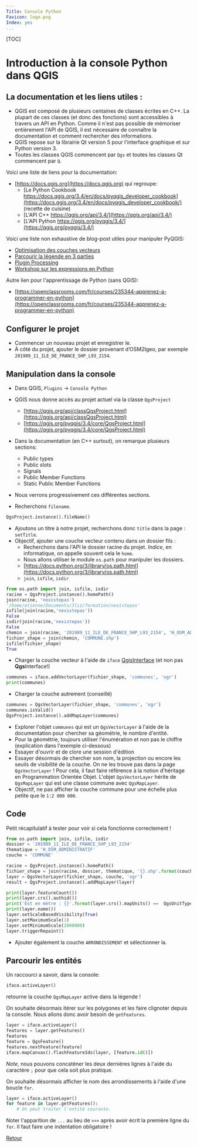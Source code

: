 ```yaml
---
Title: Console Python
Favicon: logo.png
Index: yes
...
```


[TOC]

# Introduction à la console Python dans QGIS

## La documentation et les liens utiles :

* QGIS est composé de plusieurs centaines de classes écrites en C++. 
La plupart de ces classes (et donc des fonctions) sont accessibles à travers un API en Python. 
Comme il n'est pas possible de mémoriser entièrement l'API de QGIS, il est nécessaire de connaître la 
documentation et comment rechercher des informations.
* QGIS repose sur la librairie Qt version 5 pour l'interface graphique et sur Python version 3.
* Toutes les classes QGIS commencent par `Qgs` et toutes les classes Qt commencent par `Q`.

Voici une liste de liens pour la documentation:

* [https://docs.qgis.org](https://docs.qgis.org) qui regroupe:
	* [Le Python Cookbook https://docs.qgis.org/3.4/en/docs/pyqgis_developer_cookbook](https://docs.qgis.org/3.4/en/docs/pyqgis_developer_cookbook/) (recette de cuisine)
	* [L'API C++ https://qgis.org/api/3.4/](https://qgis.org/api/3.4/)
	* [L'API Python https://qgis.org/pyqgis/3.4/](https://qgis.org/pyqgis/3.4/)

Voici une liste non exhaustive de blog-post utiles pour manipuler PyQGIS:

* [Optimisation des couches vecteurs](https://nyalldawson.net/2016/10/speeding-up-your-pyqgis-scripts/)
* [Parcourir la légende en 3 parties](https://www.lutraconsulting.co.uk/blog/2014/07/06/qgis-layer-tree-api-part-1/)
* [Plugin Processing](http://www.qgistutorials.com/en/docs/3/processing_python_plugin.html)
* [Workshop sur les expressions en Python](https://madmanwoo.gitlab.io/foss4g-python-workshop/)

Autre lien pour l'apprentissage de Python (sans QGIS):
* [https://openclassrooms.com/fr/courses/235344-apprenez-a-programmer-en-python](https://openclassrooms.com/fr/courses/235344-apprenez-a-programmer-en-python)

## Configurer le projet

* Commencer un nouveau projet et enregistrer le.
* À côté du projet, ajouter le dossier provenant d’OSM2Igeo, par exemple `201909_11_ILE_DE_FRANCE_SHP_L93_2154`.

## Manipulation dans la console

* Dans QGIS, `Plugins` -> `Console Python`
* QGIS nous donne accès au projet actuel via la classe `QgsProject`
	* [https://qgis.org/api/classQgsProject.html](https://qgis.org/api/classQgsProject.html)
	* [https://qgis.org/pyqgis/3.4/core/QgsProject.html](https://qgis.org/pyqgis/3.4/core/QgsProject.html)
	
* Dans la documentation (en C++ surtout), on remarque plusieurs sections:
	* Public types
	* Public slots
	* Signals
	* Public Member Functions
	* Static Public Member Functions
* Nous verrons progressivement ces différentes sections.
* Recherchons `filename`.
```python
QgsProject.instance().fileName()
```
* Ajoutons un titre à notre projet, recherchons donc `title` dans la page : `setTitle`.
* Objectif, ajouter une couche vecteur contenu dans un dossier fils :
	* Recherchons dans l'API le dossier racine du projet. *Indice*, en informatique, on appelle souvent cela le `home`.
	* Nous allons utiliser le module `os.path` pour manipuler les dossiers.
	* [https://docs.python.org/3/library/os.path.html](https://docs.python.org/3/library/os.path.html)
	* `join`, `isfile`, `isdir`

```python
from os.path import join, isfile, isdir
racine = QgsProject.instance().homePath()
join(racine, 'nexistepas')
'/home/etienne/Documents/3liz/formation/nexistepas'
isfile(join(racine,'nexistepas'))
False
isdir(join(racine,'nexistepas'))
False
chemin = join(racine, '201909_11_ILE_DE_FRANCE_SHP_L93_2154', 'H_OSM_ADMINISTRATIF')
fichier_shape = join(chemin, 'COMMUNE.shp')
isfile(fichier_shape)
True
```

* Charger la couche vecteur à l'aide de `iface` [QgisInterface](https://qgis.org/api/classQgisInterface.html)
  (et non pas **Qgs**Interface!)

```python
communes = iface.addVectorLayer(fichier_shape, 'communes', 'ogr')
print(communes)
```

* Charger la couche autrement (conseillé)
```python
communes = QgsVectorLayer(fichier_shape, 'communes', 'ogr')
communes.isValid()
QgsProject.instance().addMapLayer(communes)
```
* Explorer l'objet `communes` qui est un `QgsVectorLayer` à l'aide de la documentation pour chercher sa
  géométrie, le nombre d'entité.
* Pour la géométrie, toujours utiliser l'énumération et non pas le chiffre (explication dans l'exemple
  ci-dessous)
* Essayer d'ouvrir et de clore une session d'édition
* Essayer désormais de chercher son nom, la projection ou encore les seuils de visibilité de la couche.
On ne les trouve pas dans la page `QgsVectorLayer` !
Pour cela, il faut faire référence à la notion d'héritage en Programmation Orientée Objet.
L'objet `QgsVectorLayer` hérite de `QgsMapLayer` qui est une classe commune avec `QgsMapLayer`.
* Objectif, ne pas afficher la couche commune pour une échelle plus petite que le `1:2 000 000`.

## Code

Petit récapitulatif à tester pour voir si cela fonctionne correctement !

```python
from os.path import join, isfile, isdir
dossier = '201909_11_ILE_DE_FRANCE_SHP_L93_2154'
thematique = 'H_OSM_ADMINISTRATIF'
couche = 'COMMUNE'

racine = QgsProject.instance().homePath()
fichier_shape = join(racine, dossier, thematique, '{}.shp'.format(couche))
layer = QgsVectorLayer(fichier_shape, couche, 'ogr')
result = QgsProject.instance().addMapLayer(layer)

print(layer.featureCount())
print(layer.crs().authid())
print('Est en mètre : {}'.format(layer.crs().mapUnits() ==  QgsUnitTypes.DistanceMeters))
print(layer.name())
layer.setScaleBasedVisibility(True)
layer.setMaximumScale(1)
layer.setMinimumScale(2000000)
layer.triggerRepaint()
```

* Ajouter également la couche `ARRONDISSEMENT` et sélectionner la.

## Parcourir les entités

Un raccourci a savoir, dans la console:
```python
iface.activeLayer()
```
retourne la couche `QgsMapLayer` active dans la légende !

On souhaite désormais itérer sur les polygones et les faire clignoter depuis la console.
Nous allons donc avoir besoin de `getFeatures`.

```python
layer = iface.activeLayer()
features = layer.getFeatures()
features
feature = QgsFeature()
features.nextFeature(feature)
iface.mapCanvas().flashFeatureIds(layer, [feature.id()])
```
*Note*, nous pouvons concaténer les deux dernières lignes à l'aide du caractère `;` pour que cela soit plus
pratique.

On souhaite désormais afficher le nom des arrondissements à l'aide d'une boucle `for`.

```python
layer = iface.activeLayer()
for feature in layer.getFeatures():
    # On peut traiter l'entité courante.    
```

Noter l'apparition de `...` au lieu de `>>>` après avoir écrit la première ligne du `for`.
Il faut faire une indentation obligatoire !

[Retour](./readme.md)
